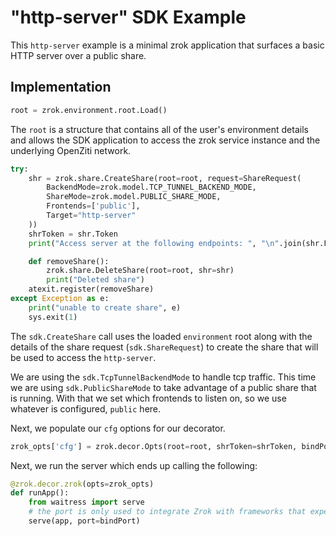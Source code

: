 # "http-server" SDK Example

This `http-server` example is a minimal zrok application that surfaces a basic HTTP server over a public share.

## Implementation

```python
root = zrok.environment.root.Load()
```

The `root` is a structure that contains all of the user's environment details and allows the SDK application to access the zrok service instance and the underlying OpenZiti network.

```python
try:
    shr = zrok.share.CreateShare(root=root, request=ShareRequest(
        BackendMode=zrok.model.TCP_TUNNEL_BACKEND_MODE,
        ShareMode=zrok.model.PUBLIC_SHARE_MODE,
        Frontends=['public'],
        Target="http-server"
    ))
    shrToken = shr.Token
    print("Access server at the following endpoints: ", "\n".join(shr.FrontendEndpoints))

    def removeShare():
        zrok.share.DeleteShare(root=root, shr=shr)
        print("Deleted share")
    atexit.register(removeShare)
except Exception as e:
    print("unable to create share", e)
    sys.exit(1)
```

The `sdk.CreateShare` call uses the loaded `environment` root along with the details of the share request (`sdk.ShareRequest`) to create the share that will be used to access the `http-server`.

We are using the `sdk.TcpTunnelBackendMode` to handle tcp traffic. This time we are using `sdk.PublicShareMode` to take advantage of a public share that is running. With that we set which frontends to listen on, so we use whatever is configured, `public` here.

Next, we populate our `cfg` options for our decorator.

```python
zrok_opts['cfg'] = zrok.decor.Opts(root=root, shrToken=shrToken, bindPort=bindPort)
```

Next, we run the server which ends up calling the following:

```python
@zrok.decor.zrok(opts=zrok_opts)
def runApp():
    from waitress import serve
    # the port is only used to integrate Zrok with frameworks that expect a "hostname:port" combo
    serve(app, port=bindPort)
```
